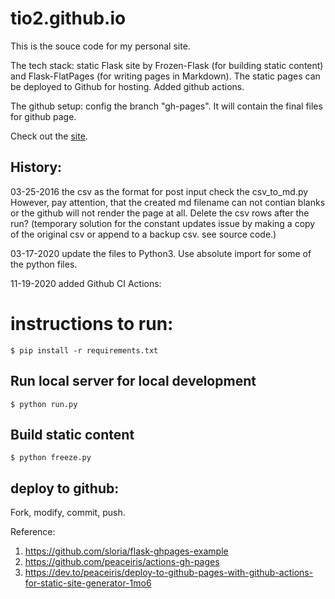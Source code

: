 tio2.github.io
==============

This is the souce code for my personal site. 

The tech stack: static Flask site by Frozen-Flask (for building static content) and Flask-FlatPages (for writing pages in Markdown). The static pages can be deployed to Github for hosting. Added github actions.  

The github setup: config the branch "gh-pages". It will contain the final files for github page. 

Check out the <a href="http://tio2.github.io" target="_blank">site</a>.

## History:
03-25-2016
the csv as the format for post input
check the csv_to_md.py
However, pay attention, that the created md filename can not contian blanks or the github will not render the page at all. 
Delete the csv rows after the run? (temporary solution for the constant updates issue by making a copy of the original csv or append to a backup csv. see source code.) 

03-17-2020
update the files to Python3. Use absolute import for some of the python files. 

11-19-2020
added Github CI Actions: 




# instructions to run: 

    $ pip install -r requirements.txt

## Run local server for local development

    $ python run.py

## Build static content

    $ python freeze.py

## deploy to github:

Fork, modify, commit, push. 


Reference: 
1. https://github.com/sloria/flask-ghpages-example
2. https://github.com/peaceiris/actions-gh-pages
3. https://dev.to/peaceiris/deploy-to-github-pages-with-github-actions-for-static-site-generator-1mo6

